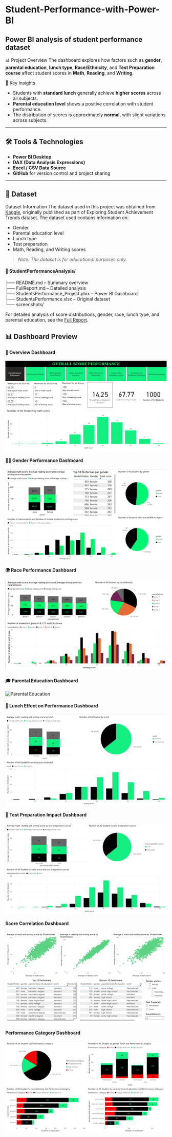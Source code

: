 # Student-Performance-with-Power-BI
Power BI analysis of student performance dataset
---
📊 Project Overview
The dashboard explores how factors such as **gender**, **parental education**, **lunch type**, **Race/Ethnicity**, and **Test Preparation course** affect student scores in **Math**, **Reading**, and **Writing**.



🧠 Key Insights

- Students with **standard lunch** generally achieve **higher scores** across all subjects.
- **Parental education level** shows a positive correlation with student performance.
- The distribution of scores is approximately **normal**, with slight variations across subjects.

---

## 🛠️ Tools & Technologies
- **Power BI Desktop**
- **DAX (Data Analysis Expressions)**
- **Excel / CSV Data Source**
- **GitHub** for version control and project sharing

---

## 📁 Dataset
Dataset Information
The dataset used in this project was obtained from [Kaggle](https://www.kaggle.com/datasets/saadaliyaseen/exploring-student-achievement-trends/data), originally published as part of Exploring Student Achievement Trends dataset.
The dataset used contains information on:
- Gender  
- Parental education level  
- Lunch type  
- Test preparation  
- Math, Reading, and Writing scores  

> *Note: The dataset is for educational purposes only.*

#### 📁 StudentPerformanceAnalysis/

├── README.md                                     – Summary overview <br>
├── FullReport.md                                   – Detailed analysis <br>
├── StudentsPerformance_Project.pbix   – Power BI Dashboard <br>
├── StudentsPerformance.xlsx                 – Original dataset <br>
└── screenshots/ <br>
  
For detailed analysis of score distributions, gender, race, lunch type, and parental education, see the [Full Report](FullReport.md).

## 📊 Dashboard Preview

#### 🎯 Overview Dashboard
![Overview Dashboard](./overview_score.png)

#### 👩‍🎓 Gender Performance Dashboard
![Gender Performance](./performance_by_gender.png)

#### 🌍 Race Performance Dashboard
![Race Performance](./performance_by_race.png)

#### 🎓 Parental Education Dashboard
![Parental Education](./impact_of_parental_education.png)

#### 🍱 Lunch Effect on Performance Dashboard
![Lunch Effect on Performance](./effect_lunch_performance.png)

#### 🧠 Test Preparation Impact Dashboard
![Test Preparation Impact](./test_prep_impact.png)

#### Score Correlation Dashboard
![Score Correlation](./correlation.png)

#### Performance Category Dashboard
![Performance Category](./performance_category.png)

